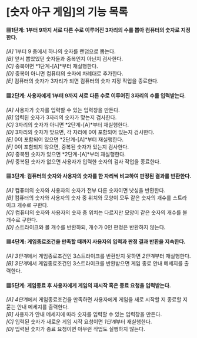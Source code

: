 # [숫자 야구 게임]의 기능 목록 #

#### ▦1단계: 1부터 9까지 서로 다른 수로 이루어진 3자리의 수를 뽑아 컴퓨터의 숫자로 지정한다.

*[A]* 1부터 9 중에서 하나의 숫자를 랜덤으로 뽑는다.  
*[B]* 앞서 뽑았었던 숫자들과 중복인지 아닌지 검사한다.  
*[C]* 중복이면 *1단계-[A]*부터 재실행한다.  
*[D]* 중복이 아니면 컴퓨터의 숫자에 차례대로 추가한다.  
*[E]* 컴퓨터의 숫자가 3자리가 되면 컴퓨터의 숫자 지정 작업을 종료한다.  


#### ▦2단계: 사용자에게 1부터 9까지 서로 다른 수로 이루어진 3자리의 수를 입력받는다.

*[A]* 사용자가 숫자를 입력할 수 있는 입력창을 만든다.  
*[B]* 입력된 숫자가 3자리의 숫자가 맞는지 검사한다.  
*[C]* 3자리의 숫자가 아니면 *2단계-[A]*부터 재실행한다.  
*[D]* 3자리의 숫자가 맞으면, 각 자리에 0이 포함되어 있는지 검사한다.  
*[E]* 0이 포함되어 있으면 *2단계-[A]*부터 재실행한다.  
*[F]* 0이 포함되지 않으면, 중복된 숫자가 있는지 검사한다.  
*[G]* 중복된 숫자가 있으면 *2단계-[A]*부터 재실행한다.  
*[H]* 중복된 숫자가 없으면 사용자가 입력한 숫자의 검사 작업을 종료한다.  


#### ▦3단계: 컴퓨터의 숫자와 사용자의 숫자를 한 자리씩 비교하여 판정된 결과를 반환한다.

*[A]* 컴퓨터의 숫자와 사용자의 숫자가 전부 다른 숫자이면 낫싱을 반환한다.  
*[B]* 컴퓨터의 숫자와 사용자의 숫자 중 위치와 모양이 모두 같은 숫자의 개수를 스트라이크 개수로 구한다.  
*[C]* 컴퓨터의 숫자와 사용자의 숫자 중 위치는 다르지만 모양이 같은 숫자의 개수를 볼 개수로 구한다.  
*[D]* 스트라이크와 볼 개수를 반환하되, 개수가 0인 판정은 반환하지 않는다.  


#### ▦4단계: 게임종료조건을 만족할 때까지 사용자의 입력과 판정 결과 반환을 지속한다.

*[A]* *3단계*에서 게임종료조건인 3스트라이크를 반환받지 못하면 *2단계*부터 재실행한다.  
*[B]* *3단계*에서 게임종료조건인 3스트라이크를 반환받으면 게임 종료 안내 메세지를 출력한다.  


#### ▦5단계: 게임종료 후 사용자에게 게임의 재시작 혹은 종료 요청을 입력받는다.

*[A]* *4단계*에서 게임종료조건을 만족하면 사용자에게 게임을 새로 시작할 지 종료할 지 묻는 안내 메세지를 출력한다.  
*[B]* 사용자가 안내 메세지에 따라 숫자를 입력할 수 있는 입력창을 만든다.  
*[C]* 입력된 숫자가 새로운 게임 시작 요청이면 *1단계*부터 재실행한다.  
*[D]* 입력된 숫자가 종료 요청이면 아무런 작업도 실행하지 않는다.  

